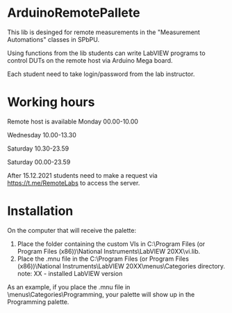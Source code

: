 # ArduinoRemotePallete

This lib is desinged for remote measurements in the "Measurement Automations" classes in SPbPU.

Using functions from the lib students can write LabVIEW programs to control DUTs on the remote host via Arduino Mega board.

Each student need to take login/password from the lab instructor.

# Working hours

Remote host is available
Monday 00.00-10.00

Wednesday 10.00-13.30

Saturday 10.30-23.59

Saturday 00.00-23.59

After 15.12.2021 students need to make a request via https://t.me/RemoteLabs to access the server.

# Installation

On the computer that will receive the palette:
1. Place the folder containing the custom VIs in C:\Program Files (or Program Files (x86))\National Instruments\LabVIEW 20ХХ\vi.lib.
2. Place the .mnu file in the C:\Program Files (or Program Files (x86))\National Instruments\LabVIEW 20ХХ\menus\Categories directory.
note: XX - installed LabVIEW version
  
As an example, if you place the .mnu file in <LabVIEW>\menus\Categories\Programming, your palette will show up in the Programming palette.
